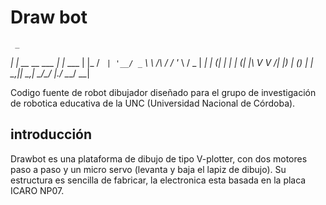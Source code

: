 # Draw bot


     _   
  __| |_ __ __ ___      _| |__   ___ | |_ 
 / _` | '__/ _` \ \ /\ / / '_ \ / _ \| __|
| (_| | | | (_| |\ V  V /| |_) | (_) | |_ 
 \__,_|_|  \__,_| \_/\_/ |_.__/ \___/ \__|
                                          



Codigo fuente de robot dibujador diseñado para el grupo de investigación de
robotica educativa de la UNC (Universidad Nacional de Córdoba).

introducción
------------

Drawbot es una plataforma de dibujo de tipo V-plotter, con dos motores paso a
paso y un micro servo (levanta y baja el lapiz de dibujo). Su estructura es
sencilla de fabricar, la electronica esta basada en la placa ICARO NP07.


